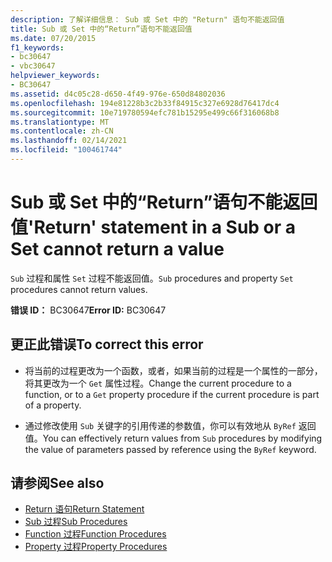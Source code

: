 ```yaml
---
description: 了解详细信息： Sub 或 Set 中的 "Return" 语句不能返回值
title: Sub 或 Set 中的“Return”语句不能返回值
ms.date: 07/20/2015
f1_keywords:
- bc30647
- vbc30647
helpviewer_keywords:
- BC30647
ms.assetid: d4c05c28-d650-4f49-976e-650d84802036
ms.openlocfilehash: 194e81228b3c2b33f84915c327e6928d76417dc4
ms.sourcegitcommit: 10e719780594efc781b15295e499c66f316068b8
ms.translationtype: MT
ms.contentlocale: zh-CN
ms.lasthandoff: 02/14/2021
ms.locfileid: "100461744"
---
```

# <a name="return-statement-in-a-sub-or-a-set-cannot-return-a-value"></a><span data-ttu-id="029bb-103">Sub 或 Set 中的“Return”语句不能返回值</span><span class="sxs-lookup"><span data-stu-id="029bb-103">'Return' statement in a Sub or a Set cannot return a value</span></span>

<span data-ttu-id="029bb-104">`Sub` 过程和属性 `Set` 过程不能返回值。</span><span class="sxs-lookup"><span data-stu-id="029bb-104">`Sub` procedures and property `Set` procedures cannot return values.</span></span>  
  
 <span data-ttu-id="029bb-105">**错误 ID：** BC30647</span><span class="sxs-lookup"><span data-stu-id="029bb-105">**Error ID:** BC30647</span></span>  
  
## <a name="to-correct-this-error"></a><span data-ttu-id="029bb-106">更正此错误</span><span class="sxs-lookup"><span data-stu-id="029bb-106">To correct this error</span></span>  
  
- <span data-ttu-id="029bb-107">将当前的过程更改为一个函数，或者，如果当前的过程是一个属性的一部分，将其更改为一个 `Get` 属性过程。</span><span class="sxs-lookup"><span data-stu-id="029bb-107">Change the current procedure to a function, or to a `Get` property procedure if the current procedure is part of a property.</span></span>  
  
- <span data-ttu-id="029bb-108">通过修改使用 `Sub` 关键字的引用传递的参数值，你可以有效地从 `ByRef` 返回值。</span><span class="sxs-lookup"><span data-stu-id="029bb-108">You can effectively return values from `Sub` procedures by modifying the value of parameters passed by reference using the `ByRef` keyword.</span></span>  
  
## <a name="see-also"></a><span data-ttu-id="029bb-109">请参阅</span><span class="sxs-lookup"><span data-stu-id="029bb-109">See also</span></span>

- [<span data-ttu-id="029bb-110">Return 语句</span><span class="sxs-lookup"><span data-stu-id="029bb-110">Return Statement</span></span>](../language-reference/statements/return-statement.md)
- [<span data-ttu-id="029bb-111">Sub 过程</span><span class="sxs-lookup"><span data-stu-id="029bb-111">Sub Procedures</span></span>](../programming-guide/language-features/procedures/sub-procedures.md)
- [<span data-ttu-id="029bb-112">Function 过程</span><span class="sxs-lookup"><span data-stu-id="029bb-112">Function Procedures</span></span>](../programming-guide/language-features/procedures/function-procedures.md)
- [<span data-ttu-id="029bb-113">Property 过程</span><span class="sxs-lookup"><span data-stu-id="029bb-113">Property Procedures</span></span>](../programming-guide/language-features/procedures/property-procedures.md)
